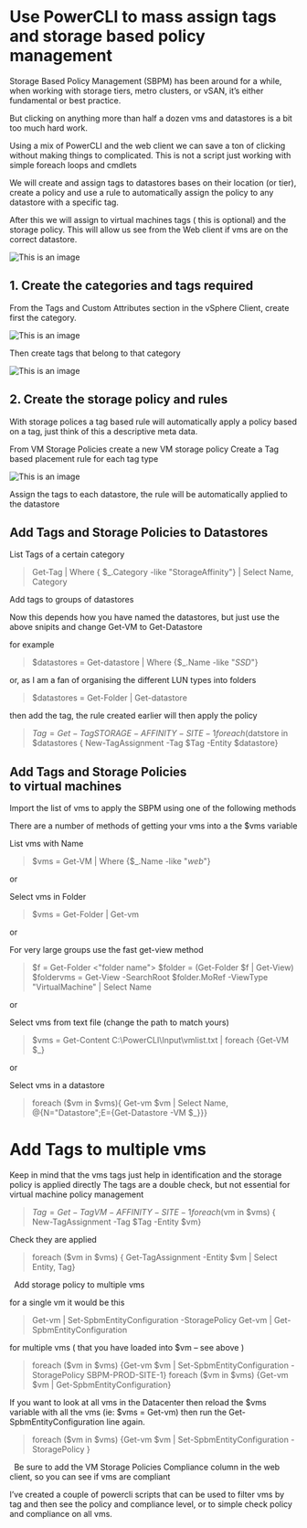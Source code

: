 
# Use PowerCLI to mass assign tags and storage based policy management

Storage Based Policy Management (SBPM) has been around for a while, when working with storage tiers, metro clusters, or vSAN, it’s either fundamental or best practice.

But clicking on anything more than half a dozen vms and datastores is a bit too much hard work.

Using a mix of PowerCLI and the web client we can save a ton of clicking without making things to complicated.
This is not a script just working with simple foreach loops and cmdlets

We will create and assign tags to datastores bases on their location (or tier), create a policy and use a rule to automatically assign the policy to any datastore with a specific tag.

After this we will assign to virtual machines tags ( this is optional) and  the storage policy. This will allow us see from the Web client if vms are on the correct datastore.


![This is an image](https://raoconnor.github.io/docs/assets/images/sbpm-1.png)


## 1. Create the categories and tags required

From the Tags and Custom Attributes section in the vSphere Client, create first the category. 

![This is an image](https://raoconnor.github.io/docs/assets/images/sbpm-2a.png)

Then create tags that belong to that category

![This is an image](https://raoconnor.github.io/docs/assets/images/sbpm-2.png)



## 2. Create the storage policy and rules

With storage polices a tag based rule will automatically apply a policy based on a tag, just think of this a descriptive meta data.

From VM Storage Policies create a new VM storage policy
Create a Tag based placement rule for each tag type

![This is an image](https://raoconnor.github.io/docs/assets/images/sbpm-3.png)

Assign the tags to each datastore, the rule will be automatically applied to the datastore


## Add Tags and Storage Policies to Datastores
List Tags of a certain category

> Get-Tag | Where { $_.Category -like "StorageAffinity"} | Select Name, Category

Add tags to groups of datastores

Now this depends how you have named the datastores, but just use the above snipits and change  Get-VM to Get-Datastore

for example

> $datastores = Get-datastore | Where {$_.Name -like "*SSD*"}

or, as I am a fan of organising the different LUN types into folders

> $datastores = Get-Folder <folder name> | Get-datastore

then add the tag, the rule created earlier will then apply the policy

> $Tag = Get-Tag STORAGE-AFFINITY-SITE-1
> foreach ($datstore in $datastores { New-TagAssignment -Tag $Tag -Entity $datastore}

## Add Tags and Storage Policies to virtual machines
Import the list of vms to apply the SBPM using one of the following methods

There are a number of methods of getting your vms into a the $vms variable

List vms with Name
> $vms = Get-VM | Where {$_.Name -like "*web*"}

or

Select vms in Folder
>$vms = Get-Folder <folder name> | Get-vm

or

For very large groups use the fast get-view method

> $f = Get-Folder <"folder name">
> $folder = (Get-Folder $f | Get-View)
> $foldervms = Get-View -SearchRoot $folder.MoRef -ViewType "VirtualMachine" | Select Name

or

Select vms from text file (change the path to match yours)
> $vms = Get-Content C:\PowerCLI\Input\vmlist.txt | foreach {Get-VM $_}

or

Select vms in a datastore
> foreach ($vm in $vms){ Get-vm $vm | Select Name, @{N="Datastore";E={Get-Datastore -VM $_}}}

# Add Tags to multiple vms
Keep in mind that the vms tags just help in identification and the storage policy is applied directly
The tags are a double check, but not essential for virtual machine policy management

> $Tag = Get-Tag VM-AFFINITY-SITE-1
> foreach ($vm in $vms) { New-TagAssignment -Tag $Tag -Entity $vm}

Check they are applied
> foreach ($vm in $vms) { Get-TagAssignment -Entity $vm | Select Entity, Tag}

 
Add storage policy to multiple vms

for a single vm it would be this

> Get-vm <vm> | Set-SpbmEntityConfiguration -StoragePolicy <storage policy>
> Get-vm <vm> | Get-SpbmEntityConfiguration

for multiple vms ( that you have loaded into $vm – see above )

> foreach ($vm in $vms) {Get-vm $vm | Set-SpbmEntityConfiguration -StoragePolicy SBPM-PROD-SITE-1}
> foreach ($vm in $vms) {Get-vm $vm | Get-SpbmEntityConfiguration}

If you want to look at all vms in the Datacenter then reload the $vms variable with all the vms (ie: $vms  = Get-vm) then run the Get-SpbmEntityConfiguration line again.

> foreach ($vm in $vms) {Get-vm $vm | Set-SpbmEntityConfiguration -StoragePolicy <SBPM-POLICY>}

 
Be sure to add the VM Storage Policies Compliance column in the web client, so you can see if vms are compliant

I’ve created a couple of powercli scripts that can be used to filter vms by tag and then see the policy and compliance level, or to simple check policy and compliance on all vms.
  
  
